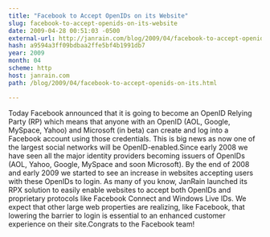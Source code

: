 ```yaml
---
title: "Facebook to Accept OpenIDs on its Website"
slug: facebook-to-accept-openids-on-its-website
date: 2009-04-28 00:51:03 -0500
external-url: http://janrain.com/blog/2009/04/facebook-to-accept-openids-on-its.html
hash: a9594a3ff09bdbaa2ffe5bf4b1991db7
year: 2009
month: 04
scheme: http
host: janrain.com
path: /blog/2009/04/facebook-to-accept-openids-on-its.html

---
```


Today Facebook announced that it is going to become an OpenID Relying Party (RP) which means that anyone with an OpenID (AOL, Google, MySpace, Yahoo) and Microsoft (in beta) can create and log into a Facebook account using those credentials. This is big news as now one of the largest social networks will be OpenID-enabled.Since early 2008 we have seen all the major identity providers becoming issuers of OpenIDs (AOL, Yahoo, Google, MySpace and soon Microsoft). By the end of 2008 and early 2009 we started to see an increase in websites accepting users with these OpenIDs to login. As many of you know, JanRain launched its RPX solution to easily enable websites to accept both OpenIDs and proprietary protocols like Facebook Connect and Windows Live IDs. We expect that other large web properties are realizing, like Facebook, that lowering the barrier to login is essential to an enhanced customer experience on their site.Congrats to the Facebook team!

